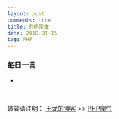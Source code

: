 ```yaml
--- 
layout: post
comments: true
title: PHP爬虫
date: 2018-01-15
tag: PHP
---
```



###  每日一言

* 

<br>

转载请注明： [王龙的博客](http://www.wanglong.org.cn) >> [PHP爬虫](http://www.wanglong.org.cn/2018/01/php_crawler/)